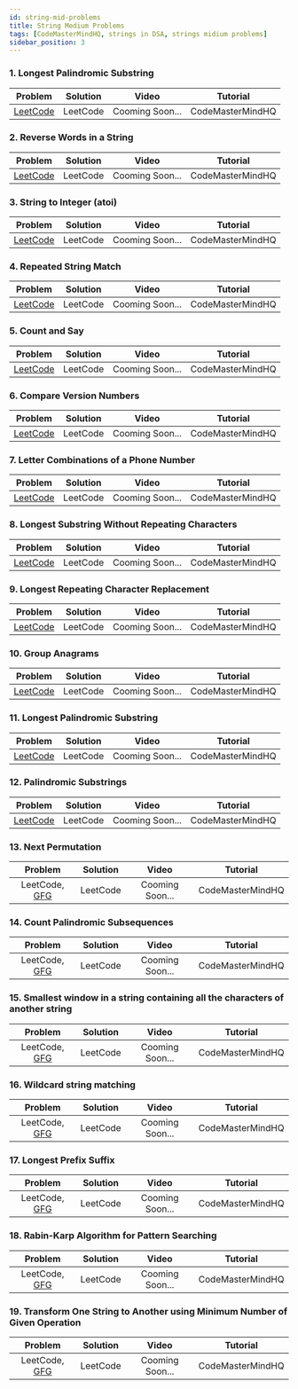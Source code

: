 ```yaml
---
id: string-mid-problems
title: String Medium Problems
tags: [CodeMasterMindHQ, strings in DSA, strings midium problems]
sidebar_position: 3
---
```


### 1. Longest Palindromic Substring

   | Problem | Solution |Video |Tutorial |
   |:-------:|:--------:|:--------:|:--------:|
   | [LeetCode](https://leetcode.com/problems/longest-palindromic-substring/) |LeetCode |Cooming Soon... | CodeMasterMindHQ|

### 2. Reverse Words in a String

   | Problem | Solution |Video |Tutorial |
   |:-------:|:--------:|:--------:|:--------:|
   | [LeetCode](https://leetcode.com/problems/reverse-words-in-a-string/) |LeetCode |Cooming Soon... | CodeMasterMindHQ|

### 3. String to Integer (atoi)

   | Problem | Solution |Video |Tutorial |
   |:-------:|:--------:|:--------:|:--------:|
   | [LeetCode](https://leetcode.com/problems/string-to-integer-atoi/) |LeetCode |Cooming Soon... | CodeMasterMindHQ|

### 4. Repeated String Match

   | Problem | Solution |Video |Tutorial |
   |:-------:|:--------:|:--------:|:--------:|
   | [LeetCode](https://leetcode.com/problems/repeated-string-match/description/) |LeetCode |Cooming Soon... | CodeMasterMindHQ|

### 5. Count and Say

   | Problem | Solution |Video |Tutorial |
   |:-------:|:--------:|:--------:|:--------:|
   | [LeetCode](https://leetcode.com/problems/count-and-say/) |LeetCode |Cooming Soon... | CodeMasterMindHQ|

### 6. Compare Version Numbers

   | Problem | Solution |Video |Tutorial |
   |:-------:|:--------:|:--------:|:--------:|
   | [LeetCode](https://leetcode.com/problems/compare-version-numbers/) |LeetCode |Cooming Soon... | CodeMasterMindHQ|

### 7. Letter Combinations of a Phone Number

   | Problem | Solution |Video |Tutorial |
   |:-------:|:--------:|:--------:|:--------:|
   | [LeetCode](https://leetcode.com/problems/letter-combinations-of-a-phone-number/) |LeetCode |Cooming Soon... | CodeMasterMindHQ|

### 8. Longest Substring Without Repeating Characters

   | Problem | Solution |Video |Tutorial |
   |:-------:|:--------:|:--------:|:--------:|
   | [LeetCode](https://leetcode.com/problems/longest-substring-without-repeating-characters/) |LeetCode |Cooming Soon... | CodeMasterMindHQ|

### 9. Longest Repeating Character Replacement

   | Problem | Solution |Video |Tutorial |
   |:-------:|:--------:|:--------:|:--------:|
   | [LeetCode](https://leetcode.com/problems/longest-repeating-character-replacement/) |LeetCode |Cooming Soon... | CodeMasterMindHQ|

### 10. Group Anagrams

   | Problem | Solution |Video |Tutorial |
   |:-------:|:--------:|:--------:|:--------:|
   | [LeetCode](https://leetcode.com/problems/group-anagrams/) |LeetCode |Cooming Soon... | CodeMasterMindHQ|

### 11. Longest Palindromic Substring

   | Problem | Solution |Video |Tutorial |
   |:-------:|:--------:|:--------:|:--------:|
   | [LeetCode](https://leetcode.com/problems/longest-palindromic-substring/) |LeetCode |Cooming Soon... | CodeMasterMindHQ|

### 12. Palindromic Substrings

   | Problem | Solution |Video |Tutorial |
   |:-------:|:--------:|:--------:|:--------:|
   | [LeetCode](https://leetcode.com/problems/palindromic-substrings/) |LeetCode |Cooming Soon... | CodeMasterMindHQ|

### 13. Next Permutation

   | Problem | Solution |Video |Tutorial |
   |:-------:|:--------:|:--------:|:--------:|
   | LeetCode, [GFG](https://practice.geeksforgeeks.org/problems/next-permutation5226/1) |LeetCode |Cooming Soon... | CodeMasterMindHQ|

### 14. Count Palindromic Subsequences

   | Problem | Solution |Video |Tutorial |
   |:-------:|:--------:|:--------:|:--------:|
   | LeetCode, [GFG](https://practice.geeksforgeeks.org/problems/count-palindromic-subsequences/1) |LeetCode |Cooming Soon... | CodeMasterMindHQ|

### 15. Smallest window in a string containing all the characters of another string

   | Problem | Solution |Video |Tutorial |
   |:-------:|:--------:|:--------:|:--------:|
   | LeetCode, [GFG](https://practice.geeksforgeeks.org/problems/smallest-window-in-a-string-containing-all-the-characters-of-another-string-1587115621/1) |LeetCode |Cooming Soon... | CodeMasterMindHQ|

### 16. Wildcard string matching

   | Problem | Solution |Video |Tutorial |
   |:-------:|:--------:|:--------:|:--------:|
   | LeetCode, [GFG](https://practice.geeksforgeeks.org/problems/wildcard-string-matching1126/1) |LeetCode |Cooming Soon... | CodeMasterMindHQ|

### 17. Longest Prefix Suffix

   | Problem | Solution |Video |Tutorial |
   |:-------:|:--------:|:--------:|:--------:|
   | LeetCode, [GFG](https://practice.geeksforgeeks.org/problems/longest-prefix-suffix2527/1) |LeetCode |Cooming Soon... | CodeMasterMindHQ|

### 18. Rabin-Karp Algorithm for Pattern Searching

   | Problem | Solution |Video |Tutorial |
   |:-------:|:--------:|:--------:|:--------:|
   | LeetCode, [GFG](https://www.geeksforgeeks.org/rabin-karp-algorithm-for-pattern-searching/) |LeetCode |Cooming Soon... | CodeMasterMindHQ|

### 19. Transform One String to Another using Minimum Number of Given Operation

   | Problem | Solution |Video |Tutorial |
   |:-------:|:--------:|:--------:|:--------:|
   | LeetCode, [GFG](https://www.geeksforgeeks.org/transform-one-string-to-another-using-minimum-number-of-given-operation/) |LeetCode |Cooming Soon... | CodeMasterMindHQ|

